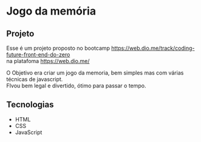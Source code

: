 # Jogo da memória

## Projeto
Esse é um projeto proposto no bootcamp https://web.dio.me/track/coding-future-front-end-do-zero <br>
na platafoma https://web.dio.me/

O Objetivo era criar um jogo da memoria, bem simples mas com várias técnicas de javascript. <br>
FIvou bem legal e divertido, ótimo para passar o tempo.

## Tecnologias

- HTML
- CSS
- JavaScript

  
